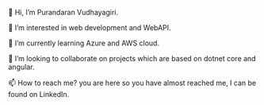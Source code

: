 👋 Hi, I’m Purandaran Vudhayagiri.

👀 I’m interested in web development and WebAPI.

🌱 I’m currently learning Azure and AWS cloud.

💞️ I’m looking to collaborate on projects which are based on dotnet core and angular.

📫 How to reach me? you are here so you have almost reached me, I can be found on LinkedIn.
